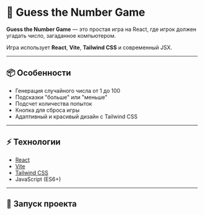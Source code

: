 # 🎯 Guess the Number Game

**Guess the Number Game** — это простая игра на React, где игрок должен угадать число, загаданное компьютером.

Игра использует **React**, **Vite**, **Tailwind CSS** и современный JSX.

---

## 📦 Особенности

- Генерация случайного числа от 1 до 100
- Подсказки "больше" или "меньше"
- Подсчет количества попыток
- Кнопка для сброса игры
- Адаптивный и красивый дизайн с Tailwind CSS

---

## ⚡ Технологии

- [React](https://reactjs.org/)
- [Vite](https://vitejs.dev/)
- [Tailwind CSS](https://tailwindcss.com/)
- JavaScript (ES6+)

---

## 🚀 Запуск проекта
